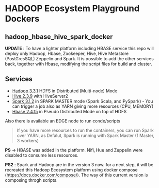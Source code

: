 # HADOOP Ecosystem Playground Dockers
 
 ## hadoop_hbase_hive_spark_docker
 
**UPDATE** : To have a lighter platform including HBASE service this repo will deploy only Hadoop, Hbase, Zookeeper, Hive, Hive Metastore (PostGresSQL) Zeppelin and Spark. It is possible to add the other services back, together with Hbase, modifying the script files for build and cluster. 

## Services

* [Hadoop 3.3.1](http://hadoop.apache.org/docs/r3.3.1/) HDFS in  Distributed (Multi-node) Mode
* [Hive 2.3.9](http://hive.apache.org/) with HiveServer2
* [Spark 3.1.2](https://spark.apache.org/docs/3.1.2/) in SPARK MASTER mode (Spark Scala, and PySpark) - You can trigger a job also as YARN giving more resources (CPU, MEMORY)
* [Hbase 2.4.15](https://hbase.apache.org/)  in Pseudo Distributed Mode on top of HDFS

Also there is available an EDGE node to run conde/scripts

> If you have more resources to run the containers, you can run Spark over YARN, as Defalut, Spark is running with Spark Master (1 Master, 3 workers)

**PS** -> HBASE was added in the platform. Nifi, Hue and Zeppelin were disabled to consume less resources.

**PS2** : Spark and Hadoop are in the version 3 now. for a next step, it will be recreated this Hadoop Ecosystem platform using docker compose (https://docs.docker.com/compose/). The way of this current version is composing throgh scripts.